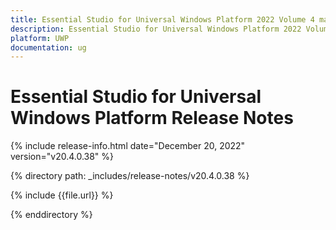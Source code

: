 ```yaml
---
title: Essential Studio for Universal Windows Platform 2022 Volume 4 main Release Release Notes  
description: Essential Studio for Universal Windows Platform 2022 Volume 4 main Release Release Notes  
platform: UWP
documentation: ug
---
```


# Essential Studio for Universal Windows Platform  Release Notes  

{% include release-info.html date="December 20, 2022"  version="v20.4.0.38" %} 

{% directory path: _includes/release-notes/v20.4.0.38 %}

{% include {{file.url}} %}

{% enddirectory %}